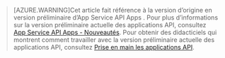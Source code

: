 > [AZURE.WARNING]Cet article fait référence à la version d’origine en version préliminaire d’App Service API Apps . Pour plus d’informations sur la version préliminaire actuelle des applications API, consultez [App Service API Apps - Nouveautés](../articles/app-service-api/app-service-api-whats-changed.md). Pour obtenir des didacticiels qui montrent comment travailler avec la version préliminaire actuelle des applications API, consultez [Prise en main les applications API](../articles/app-service-api/app-service-api-dotnet-get-started.md).

<!---HONumber=Nov15_HO4-->